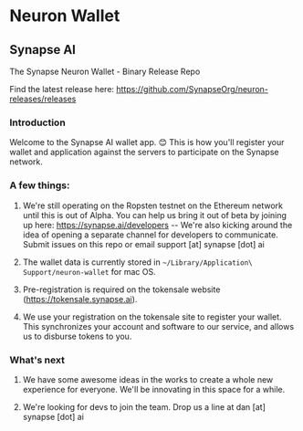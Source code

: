 # Neuron Wallet
## Synapse AI

The Synapse Neuron Wallet - Binary Release Repo

Find the latest release here: https://github.com/SynapseOrg/neuron-releases/releases

### Introduction

Welcome to the Synapse AI wallet app. 😊 This is how you'll register your wallet and application against the servers to participate on the Synapse network. 

### A few things:

1. We're still operating on the Ropsten testnet on the Ethereum network until this is out of Alpha. You can help us bring it out of beta by joining up here: https://synapse.ai/developers -- We're also kicking around the idea of opening a separate channel for developers to communicate. Submit issues on this repo or email support [at] synapse [dot] ai

2. The wallet data is currently stored in `~/Library/Application\ Support/neuron-wallet` for mac OS.

3. Pre-registration is required on the tokensale website (https://tokensale.synapse.ai). 

4. We use your registration on the tokensale site to register your wallet. This synchronizes your account and software to our service, and allows us to disburse tokens to you.


### What's next

1. We have some awesome ideas in the works to create a whole new experience for everyone. We'll be innovating in this space for a while.

2. We're looking for devs to join the team. Drop us a line at dan [at] synapse [dot] ai
